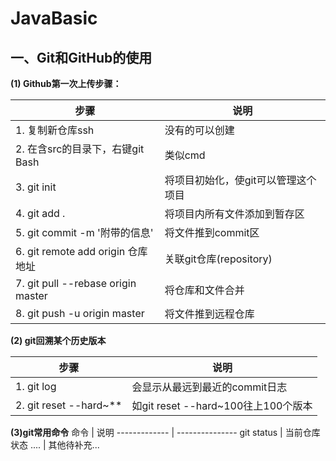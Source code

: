 # JavaBasic
一、Git和GitHub的使用 
------- 
**(1) Github第一次上传步骤：**  

步骤 | 说明
------------- | ---------------
1. 复制新仓库ssh            		| 没有的可以创建
2. 在含src的目录下，右键git Bash  	| 类似cmd
3. git init				| 将项目初始化，使git可以管理这个项目  
4. git add .			| 将项目内所有文件添加到暂存区  
5. git commit -m '附带的信息' 		| 将文件推到commit区  
6. git remote add origin 仓库地址	| 关联git仓库(repository)  
7. git pull --rebase origin master	| 将仓库和文件合并  
8. git push -u origin master		| 将文件推到远程仓库  		  
  
**(2) git回溯某个历史版本**  

步骤 | 说明
------------- | ---------------
1. git log                              | 会显示从最远到最近的commit日志
2. git reset --hard~**           | 如git reset --hard~100往上100个版本

**(3)git常用命令**
命令 | 说明
------------- | ---------------
git status | 当前仓库状态
.... | 其他待补充...